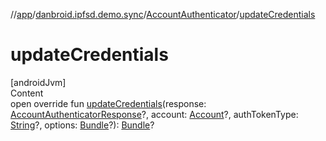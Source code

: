 //[app](../../index.md)/[danbroid.ipfsd.demo.sync](../index.md)/[AccountAuthenticator](index.md)/[updateCredentials](update-credentials.md)



# updateCredentials  
[androidJvm]  
Content  
open override fun [updateCredentials](update-credentials.md)(response: [AccountAuthenticatorResponse](https://developer.android.com/reference/kotlin/android/accounts/AccountAuthenticatorResponse.html)?, account: [Account](https://developer.android.com/reference/kotlin/android/accounts/Account.html)?, authTokenType: [String](https://kotlinlang.org/api/latest/jvm/stdlib/kotlin/-string/index.html)?, options: [Bundle](https://developer.android.com/reference/kotlin/android/os/Bundle.html)?): [Bundle](https://developer.android.com/reference/kotlin/android/os/Bundle.html)?  



